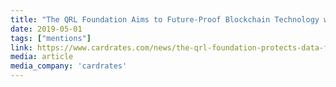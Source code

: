 ```yaml
---
title: "The QRL Foundation Aims to Future-Proof Blockchain Technology with Its Quantum-Resistant Ledger for Added Security"
date: 2019-05-01
tags: ["mentions"]
link: https://www.cardrates.com/news/the-qrl-foundation-protects-data-from-quantum-computing-threats/
media: article
media_company: 'cardrates'
---
```


